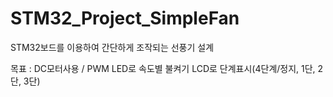 # STM32_Project_SimpleFan

STM32보드를 이용하여 간단하게 조작되는 선풍기 설계

목표 : 
DC모터사용 / PWM
LED로 속도별 불켜기
LCD로 단계표시(4단계/정지, 1단, 2단, 3단)